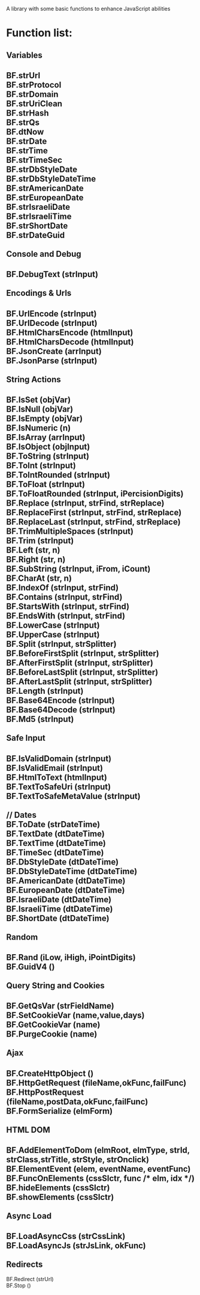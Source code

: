 A library with some basic functions to enhance JavaScript abilities

Function list:
=============

<b>Variables</b><br>
---
BF.strUrl<br>
BF.strProtocol<br>
BF.strDomain<br>
BF.strUriClean<br>
BF.strHash<br>
BF.strQs<br>
BF.dtNow<br>
BF.strDate<br>
BF.strTime<br>
BF.strTimeSec<br>
BF.strDbStyleDate<br>
BF.strDbStyleDateTime<br>
BF.strAmericanDate<br>
BF.strEuropeanDate<br>
BF.strIsraeliDate<br>
BF.strIsraeliTime<br>
BF.strShortDate<br>
BF.strDateGuid<br>
<br>
<b>Console and Debug</b><br>
---
BF.DebugText (strInput)<br>
<br>
<b>Encodings & Urls</b><br>
---
BF.UrlEncode (strInput)<br>
BF.UrlDecode (strInput)<br>
BF.HtmlCharsEncode (htmlInput)<br>
BF.HtmlCharsDecode (htmlInput)<br>
BF.JsonCreate (arrInput)<br>
BF.JsonParse (strInput)<br>
<br>
<b>String Actions</b><br>
---
BF.IsSet (objVar)<br>
BF.IsNull (objVar)<br>
BF.IsEmpty (objVar)<br>
BF.IsNumeric (n)<br>
BF.IsArray (arrInput)<br>
BF.IsObject (objInput)<br>
BF.ToString (strInput)<br>
BF.ToInt (strInput)<br>
BF.ToIntRounded (strInput)<br>
BF.ToFloat (strInput)<br>
BF.ToFloatRounded (strInput, iPercisionDigits)<br>
BF.Replace (strInput, strFind, strReplace)<br>
BF.ReplaceFirst (strInput, strFind, strReplace)<br>
BF.ReplaceLast (strInput, strFind, strReplace)<br>
BF.TrimMultipleSpaces (strInput)<br>
BF.Trim (strInput)<br>
BF.Left (str, n)<br>
BF.Right (str, n)<br>
BF.SubString (strInput, iFrom, iCount)<br>
BF.CharAt (str, n)<br>
BF.IndexOf (strInput, strFind)<br>
BF.Contains (strInput, strFind)<br>
BF.StartsWith (strInput, strFind)<br>
BF.EndsWith (strInput, strFind)<br>
BF.LowerCase (strInput)<br>
BF.UpperCase (strInput)<br>
BF.Split (strInput, strSplitter)<br>
BF.BeforeFirstSplit (strInput, strSplitter)<br>
BF.AfterFirstSplit (strInput, strSplitter)<br>
BF.BeforeLastSplit (strInput, strSplitter)<br>
BF.AfterLastSplit (strInput, strSplitter)<br>
BF.Length (strInput)<br>
BF.Base64Encode (strInput)<br>
BF.Base64Decode (strInput)<br>
BF.Md5 (strInput)<br>
<br>
<b>Safe Input</b><br>
---
BF.IsValidDomain (strInput)<br>
BF.IsValidEmail (strInput)<br>
BF.HtmlToText (htmlInput)<br>
BF.TextToSafeUri (strInput)<br>
BF.TextToSafeMetaValue (strInput)<br>
<br>
// Dates<br>
BF.ToDate (strDateTime)<br>
BF.TextDate (dtDateTime)<br>
BF.TextTime (dtDateTime)<br>
BF.TimeSec (dtDateTime)<br>
BF.DbStyleDate (dtDateTime)<br>
BF.DbStyleDateTime (dtDateTime)<br>
BF.AmericanDate (dtDateTime)<br>
BF.EuropeanDate (dtDateTime)<br>
BF.IsraeliDate (dtDateTime)<br>
BF.IsraeliTime (dtDateTime)<br>
BF.ShortDate (dtDateTime)<br>
<br>
<b>Random</b><br>
---
BF.Rand (iLow, iHigh, iPointDigits)<br>
BF.GuidV4 ()<br>
<br>
<b>Query String and Cookies</b><br>
---
BF.GetQsVar (strFieldName)<br>
BF.SetCookieVar (name,value,days)<br>
BF.GetCookieVar (name)<br>
BF.PurgeCookie (name)<br>
<br>
<b>Ajax</b><br>
---
BF.CreateHttpObject () <br>
BF.HttpGetRequest (fileName,okFunc,failFunc)<br>
BF.HttpPostRequest (fileName,postData,okFunc,failFunc)<br>
BF.FormSerialize (elmForm)<br>
<br>
<b>HTML DOM</b><br>
---
BF.AddElementToDom (elmRoot, elmType, strId, strClass,strTitle, strStyle, strOnclick)<br>
BF.ElementEvent (elem, eventName, eventFunc)<br>
BF.FuncOnElements (cssSlctr, func /* elm, idx */)<br>
BF.hideElements (cssSlctr)<br>
BF.showElements (cssSlctr)<br>
<br>
<b>Async Load</b><br>
---
BF.LoadAsyncCss (strCssLink)<br>
BF.LoadAsyncJs (strJsLink, okFunc)<br>
<br>
<b>Redirects</b><br>
---
BF.Redirect (strUrl)<br>
BF.Stop ()<br>
